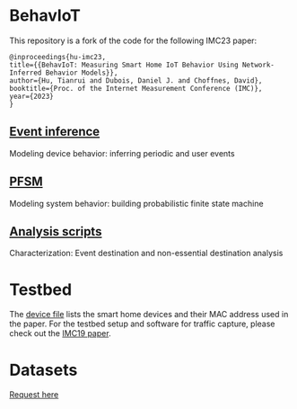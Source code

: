 # BehavIoT
This repository is a fork of the code for the following IMC23 paper:

```
@inproceedings{hu-imc23,
title={{BehavIoT: Measuring Smart Home IoT Behavior Using Network-Inferred Behavior Models}},
author={Hu, Tianrui and Dubois, Daniel J. and Choffnes, David},
booktitle={Proc. of the Internet Measurement Conference (IMC)},
year={2023}
}
```

## [Event inference](event_inference/README.md)
Modeling device behavior: inferring periodic and user events

## [PFSM](PFSM/README.md)
Modeling system behavior: building probabilistic finite state machine 

## [Analysis scripts](analysis_scripts/README.md)
Characterization: Event destination and non-essential destination analysis

# Testbed
The [device file](devices.txt) lists the smart home devices and their MAC address used in the paper.
For the testbed setup and software for traffic capture, please check out the [IMC19 paper](https://moniotrlab.khoury.northeastern.edu/publications/imc19/).

# Datasets
[Request here](https://moniotrlab.khoury.northeastern.edu/behaviot-imc23/)

